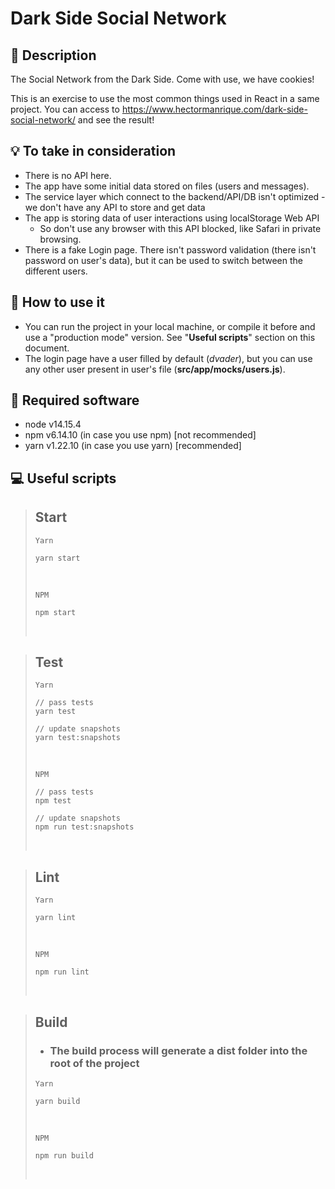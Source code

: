 # Dark Side Social Network

## 🧭 Description

The Social Network from the Dark Side. Come with use, we have cookies!

This is an exercise to use the most common things used in React in a same project.
You can access to https://www.hectormanrique.com/dark-side-social-network/ and see the result!

## 💡 To take in consideration

-   There is no API here.
-   The app have some initial data stored on files (users and messages).
-   The service layer which connect to the backend/API/DB isn't optimized - we don't have any API to store and get data
-   The app is storing data of user interactions using localStorage Web API
    -   So don't use any browser with this API blocked, like Safari in private browsing.
-   There is a fake Login page. There isn't password validation (there isn't password on user's data), but it can be used to switch between the different users.

## 🔌 How to use it

-   You can run the project in your local machine, or compile it before and use a "production mode" version. See "**Useful scripts**" section on this document.
-   The login page have a user filled by default (_dvader_), but you can use any other user present in user's file (**src/app/mocks/users.js**).

## 📜 Required software

-   node v14.15.4
-   npm v6.14.10 (in case you use npm) [not recommended]
-   yarn v1.22.10 (in case you use yarn) [recommended]

## 💻 Useful scripts

> ## Start
>
> `Yarn`
>
> ```
> yarn start
> ```
>
> &nbsp;
>
> `NPM`
>
> ```
> npm start
> ```
>
> &nbsp;

> ## Test
>
> `Yarn`
>
> ```
> // pass tests
> yarn test
>
> // update snapshots
> yarn test:snapshots
> ```
>
> &nbsp;
>
> `NPM`
>
> ```
> // pass tests
> npm test
>
> // update snapshots
> npm run test:snapshots
> ```
>
> &nbsp;

> ## Lint
>
> `Yarn`
>
> ```
> yarn lint
> ```
>
> &nbsp;
>
> `NPM`
>
> ```
> npm run lint
> ```
>
> &nbsp;

> ## Build
>
> -   ### The build process will generate a **dist** folder into the root of the project
>
> `Yarn`
>
> ```
> yarn build
> ```
>
> &nbsp;
>
> `NPM`
>
> ```
> npm run build
> ```
>
> &nbsp;
